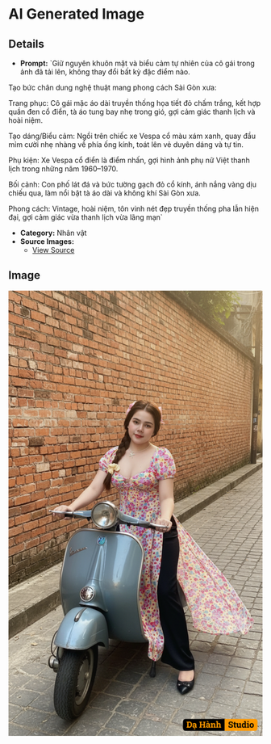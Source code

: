 # AI Generated Image

## Details
- **Prompt:** `Giữ nguyên khuôn mặt và biểu cảm tự nhiên của cô gái trong ảnh đã tải lên, không thay đổi bất kỳ đặc điểm nào.

Tạo bức chân dung nghệ thuật mang phong cách Sài Gòn xưa:

Trang phục: Cô gái mặc áo dài truyền thống họa tiết đỏ chấm trắng, kết hợp quần đen cổ điển, tà áo tung bay nhẹ trong gió, gợi cảm giác thanh lịch và hoài niệm.

Tạo dáng/Biểu cảm: Ngồi trên chiếc xe Vespa cổ màu xám xanh, quay đầu mỉm cười nhẹ nhàng về phía ống kính, toát lên vẻ duyên dáng và tự tin.

Phụ kiện: Xe Vespa cổ điển là điểm nhấn, gợi hình ảnh phụ nữ Việt thanh lịch trong những năm 1960–1970.

Bối cảnh: Con phố lát đá và bức tường gạch đỏ cổ kính, ánh nắng vàng dịu chiếu qua, làm nổi bật tà áo dài và không khí Sài Gòn xưa.

Phong cách: Vintage, hoài niệm, tôn vinh nét đẹp truyền thống pha lẫn hiện đại, gợi cảm giác vừa thanh lịch vừa lãng mạn`
- **Category:** Nhân vật
- **Source Images:**
  - [View Source](https://raw.githubusercontent.com/lenzcomvth/ImageLibrary/main/Female.png)

## Image
![AI Generated Image](./image-2025-10-07T01-34-24-219Z-44gfr.png)
